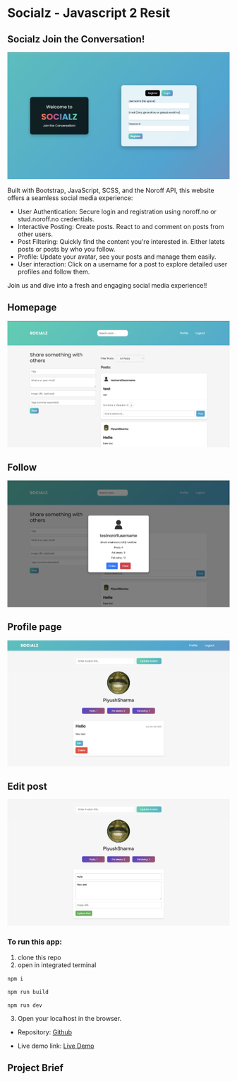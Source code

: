 # Socialz - Javascript 2 Resit

## Socialz Join the Conversation!

![image](img/socialz-index.png)

Built with Bootstrap, JavaScript, SCSS, and the Noroff API, this website offers a seamless social media experience:

- User Authentication: Secure login and registration using noroff.no or stud.noroff.no credentials.
- Interactive Posting: Create posts. React to and comment on posts from other users.
- Post Filtering: Quickly find the content you're interested in. Either latets posts or posts by who you follow.
- Profile: Update your avatar, see your posts and manage them easily.
- User interaction: Click on a username for a post to explore detailed user profiles and follow them.

Join us and dive into a fresh and engaging social media experience!!



## Homepage

![image](img/socialz-home.png)

## Follow

![image](img/socialz-follow.png)

## Profile page

![image](img/socialz-profile.png)

## Edit post

![image](img/socialz-edit.png)

### To run this app:

 1. clone this repo
 2. open in integrated terminal

```
npm i
```
```
npm run build
```
```
npm run dev
```
3. Open your localhost in the browser.

- Repository: 
[Github]()

- Live demo link: 
[Live Demo]()


## Project Brief
